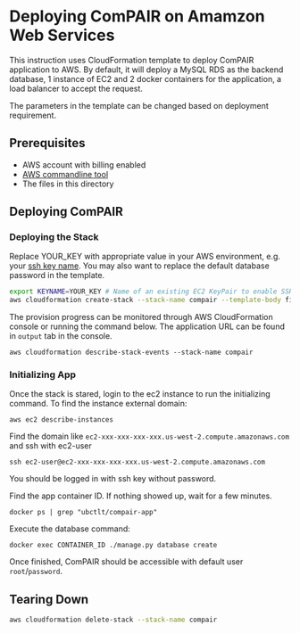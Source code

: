 Deploying ComPAIR on Amamzon Web Services
=======================================

This instruction uses CloudFormation template to deploy ComPAIR application to AWS. By default, it will deploy a MySQL RDS as the backend database, 1 instance of EC2 and 2 docker containers for the application, a load balancer to accept the request.

The parameters in the template can be changed based on deployment requirement.

Prerequisites
-------------
* AWS account with billing enabled
* [AWS commandline tool](https://aws.amazon.com/cli/)
* The files in this directory


Deploying ComPAIR 
-----------------

### Deploying the Stack
Replace YOUR_KEY with appropriate value in your AWS environment, e.g. your [ssh key name](http://docs.aws.amazon.com/AWSEC2/latest/UserGuide/ec2-key-pairs.html). You may also want to replace the default database password in the template.
```bash
export KEYNAME=YOUR_KEY # Name of an existing EC2 KeyPair to enable SSH access to the ECS instances. 
aws cloudformation create-stack --stack-name compair --template-body file:///`pwd`/compair.template.json --parameters ParameterKey=KeyName,ParameterValue=$KEYNAME ParameterKey=SubnetID,ParameterValue=$SUBNET --capabilities CAPABILITY_IAM
```
The provision progress can be monitored through AWS CloudFormation console or running the command below. The application URL can be found in `output` tab in the console.

```
aws cloudformation describe-stack-events --stack-name compair
```

### Initializing App

Once the stack is stared, login to the ec2 instance to run the initializing command. To find the instance external domain:
```
aws ec2 describe-instances
```
Find the domain like `ec2-xxx-xxx-xxx-xxx.us-west-2.compute.amazonaws.com` and ssh with ec2-user
```
ssh ec2-user@ec2-xxx-xxx-xxx-xxx.us-west-2.compute.amazonaws.com
```
You should be logged in with ssh key without password.

Find the app container ID. If nothing showed up, wait for a few minutes.
```
docker ps | grep "ubctlt/compair-app"
```

Execute the database command:
```
docker exec CONTAINER_ID ./manage.py database create
```

Once finished, ComPAIR should be accessible with default user `root`/`password`.

Tearing Down
--------------------

```bash
aws cloudformation delete-stack --stack-name compair
```

